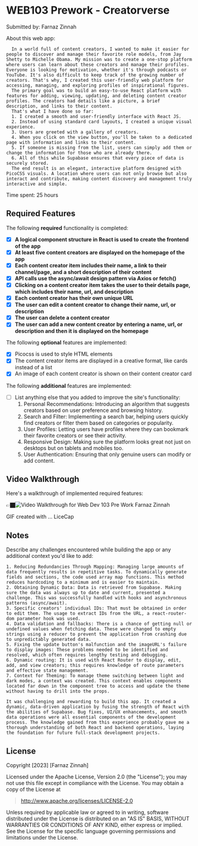 # WEB103 Prework - Creatorverse

Submitted by: Farnaz Zinnah

About this web app: 
      
      In a world full of content creators, I wanted to make it easier for people to discover and manage their favorite role models, from Jay Shetty to Michelle Obama. My mission was to create a one-stop platform where users can learn about these creators and manage their profiles. Everyone is looking for motivation, whether it's through podcasts or YouTube. It's also difficult to keep track of the growing number of creators. That's why, I created this user-friendly web platform for accessing, managing, and exploring profiles of inspirational figures.
      The primary goal was to build an easy-to-use React platform with features for adding, viewing, updating, and deleting content creator profiles. The creators had details like a picture, a brief description, and links to their content.
      That's what I have done so far:
      1. I created a smooth and user-friendly interface with React JS. 
      2. Instead of using standard card layouts, I created a unique visual experience. 
      3. Users are greeted with a gallery of creators. 
      4. When you click on the view button, you'll be taken to a dedicated page with information and links to their content. 
      5. If someone is missing from the list, users can simply add them or change the information for those who are already there. 
      6. All of this while Supabase ensures that every piece of data is securely stored.
      The end result is an elegant, interactive platform designed with PicoCSS visuals. A location where users can not only browse but also interact and contribute, making content discovery and management truly interactive and simple.

Time spent: 25 hours

## Required Features

The following **required** functionality is completed:

- [x] **A logical component structure in React is used to create the frontend of the app**
- [x] **At least five content creators are displayed on the homepage of the app**
- [x] **Each content creator item includes their name, a link to their channel/page, and a short description of their content**
- [x] **API calls use the async/await design pattern via Axios or fetch()**
- [x] **Clicking on a content creator item takes the user to their details page, which includes their name, url, and description**
- [x] **Each content creator has their own unique URL**
- [x] **The user can edit a content creator to change their name, url, or description**
- [x] **The user can delete a content creator**
- [x] **The user can add a new content creator by entering a name, url, or description and then it is displayed on the homepage**

The following **optional** features are implemented:

- [x] Picocss is used to style HTML elements
- [x] The content creator items are displayed in a creative format, like cards instead of a list
- [x] An image of each content creator is shown on their content creator card

The following **additional** features are implemented:

* [ ] List anything else that you added to improve the site's functionality:
  1. Personal Recommendations: Introducing an algorithm that suggests creators based on user preference and browsing history.
  2. Search and Filter: Implementing a search bar, helping users quickly find creators or filter them based on categories or popularity.
  3. User Profiles: Letting users have profiles where they can bookmark their favorite creators or see their activity.
  4. Responsive Design: Making sure the platform looks great not just on desktops but on tablets and mobiles too.
  5. User Authentication: Ensuring that only genuine users can modify or add content.

## Video Walkthrough

Here's a walkthrough of implemented required features:

👉🏿<img src='https://github.com/fzinnah17/creatorverse/blob/main/Zinnah-Farnaz-Web_Dev103_Prework-Op.gif' title='Video Walkthrough for Web Dev 103 Pre Work Farnaz Zinnah' width='' alt='Video Walkthrough for Web Dev 103 Pre Work Farnaz Zinnah' />

GIF created with ...  LiceCap

## Notes

Describe any challenges encountered while building the app or any additional context you'd like to add:

    1. Reducing Redundancies Through Mapping: Managing large amounts of data frequently results in repetitive tasks. To dynamically generate fields and sections, the code used array map functions. This method reduces hardcoding to a minimum and is easier to maintain.
    2. Obtaining Dynamic Data: Data is retrieved from Supabase. Making sure the data was always up to date and current, presented a challenge. This was successfully handled with hooks and asynchronous patterns (async/await).
    3. Specific creators' individual IDs: That must be obtained in order to edit them. The usage to extract IDs from the URL, a react-router-dom parameter hook was used.
    4. Data validation and fallbacks: There is a chance of getting null or undefined values when fetching data. These were changed to empty strings using a reducer to prevent the application from crashing due to unpredictably generated data.
    5. Fixing the update button's malfunction and the imageURL's failure to display images: These problems needed to be identified and resolved, which often requires lengthy testing and debugging.
    6. Dynamic routing: It is used with React Router to display, edit, add, and view creators; this requires knowledge of route parameters and effective state management.
    7. Context for Theming: To manage theme switching between light and dark modes, a context was created. This context enables components located far down in the component tree to access and update the theme without having to drill into the props.
    
    It was challenging and rewarding to build this app. It created a dynamic, data-driven application by fusing the strength of React with the abilities of Supabase. Bug fixes, UI/UX enhancements, and smooth data operations were all essential components of the development process. The knowledge gained from this experience probably gave me a thorough understanding of both React and backend operations, laying the foundation for future full-stack development projects.

## License

Copyright [2023] [Farnaz Zinnah]

Licensed under the Apache License, Version 2.0 (the "License"); you may not use this file except in compliance with the License. You may obtain a copy of the License at

> http://www.apache.org/licenses/LICENSE-2.0

Unless required by applicable law or agreed to in writing, software distributed under the License is distributed on an "AS IS" BASIS, WITHOUT WARRANTIES OR CONDITIONS OF ANY KIND, either express or implied. See the License for the specific language governing permissions and limitations under the License.
